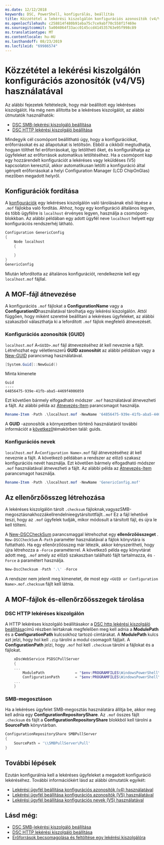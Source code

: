 ```yaml
---
ms.date: 12/12/2018
keywords: DSC, PowerShell, konfigurálás, beállítás
title: Közzététel a lekérési kiszolgálón konfigurációs azonosítók (v4/V5) használatával
ms.openlocfilehash: c258814f480b91eba75c7ce9abf70c558f1f469e
ms.sourcegitcommit: 5a004064f33acc0145ccd414535763e95f998c89
ms.translationtype: MT
ms.contentlocale: hu-HU
ms.lasthandoff: 08/23/2019
ms.locfileid: "69986574"
---
```

# <a name="publish-to-a-pull-server-using-configuration-ids-v4v5"></a>Közzététel a lekérési kiszolgálón konfigurációs azonosítók (v4/V5) használatával

Az alábbi fejezetek feltételezik, hogy már beállított egy lekéréses kiszolgálót. Ha még nem állította be a lekéréses kiszolgálót, az alábbi útmutatók használhatók:

- [DSC SMB-lekérési kiszolgáló beállítása](pullServerSmb.md)
- [DSC HTTP lekérési kiszolgáló beállítása](pullServer.md)

Mindegyik cél csomópont beállítható úgy, hogy a konfigurációkat, erőforrásokat és az állapotukat is letöltsön. Ebből a cikkből megtudhatja, hogyan tölthet fel erőforrásokat, így letöltheti őket, és konfigurálhatja az ügyfeleket az erőforrások automatikus letöltéséhez. Ha a csomópont kap egy hozzárendelt konfigurációt a lekéréses vagy leküldéses (V5) kapcsolaton keresztül, akkor automatikusan letölti a konfiguráció által igényelt erőforrásokat a helyi Configuration Manager (LCD ChipOnGlas) mezőben megadott helyről.

## <a name="compile-configurations"></a>Konfigurációk fordítása

A [konfigurációk](../configurations/configurations.md) egy lekéréses kiszolgálón való tárolásának első lépése a `.mof` fájlokba való fordítás. Ahhoz, hogy egy konfiguráció általános legyen, és több ügyfélre is `localhost` érvényes legyen, használja a csomópont-blokkban. Az alábbi példában egy adott ügyfél neve `localhost` helyett egy konfigurációs rendszerhéj látható.

```powershell
Configuration GenericConfig
{
    Node localhost
    {

    }
}
GenericConfig
```

Miután lefordította az általános konfigurációt, rendelkeznie kell egy `localhost.mof` fájllal.

## <a name="renaming-the-mof-file"></a>A MOF-fájl átnevezése

A konfigurációs `.mof` fájlokat a **ConfigurationName** vagy a **ConfigurationID**használatával tárolhatja egy lekérési kiszolgálón. Attól függően, hogy miként szeretné beállítani a lekéréses ügyfeleket, az alábbi szakaszból választhatja ki a lefordított `.mof` fájlok megfelelő átnevezését.

### <a name="configuration-ids-guid"></a>Konfigurációs azonosítók (GUID)

`localhost.mof` A`<GUID>.mof` fájl átnevezéséhez át kell neveznie a fájlt. Létrehozhat egy véletlenszerű **GUID azonosítót** az alábbi példában vagy a [New-GUID](/powershell/module/microsoft.powershell.utility/new-guid) parancsmag használatával.

```powershell
[System.Guid]::NewGuid()
```

Minta kimenete

```Output
Guid
----
64856475-939e-41fb-aba5-4469f4006059
```

Ezt követően bármely elfogadható módszer `.mof` használatával átnevezheti a fájlt. Az alábbi példa az [Átnevezés-Item](/powershell/module/microsoft.powershell.management/rename-item) parancsmagot használja.

```powershell
Rename-Item -Path .\localhost.mof -NewName '64856475-939e-41fb-aba5-4469f4006059.mof'
```

A **GUID** -azonosítók a környezetben történő használatáról további információt a [következő](/powershell/dsc/secureserver#guids)témakörben talál: guids.

### <a name="configuration-names"></a>Konfigurációs nevek

`localhost.mof` A`<Configuration Name>.mof` fájl átnevezéséhez át kell neveznie a fájlt. A következő példában a rendszer az előző szakasz konfigurációs nevét használja. Ezt követően bármely elfogadható módszer `.mof` használatával átnevezheti a fájlt. Az alábbi példa az [Átnevezés-Item](/powershell/module/microsoft.powershell.management/rename-item) parancsmagot használja.

```powershell
Rename-Item -Path .\localhost.mof -NewName 'GenericConfig.mof'
```

## <a name="create-the-checksum"></a>Az ellenőrzőösszeg létrehozása

A lekéréses kiszolgálón tárolt `.checksum` fájloknak,vagyazSMB-megosztásnakhozzákellrendelnieegytársítottfájlt.`.mof`
Ez a fájl lehetővé teszi, hogy az `.mof` ügyfelek tudják, mikor módosult a társított fájl, és újra le kell tölteni.

A [New-DSCCheckSum](/powershell/module/psdesiredstateconfiguration/new-dscchecksum) parancsmaggal létrehozhat egy **ellenőrzőösszeget** . `New-DSCCheckSum` A`-Path` paraméter használatával a fájlok könyvtára is futtatható.
Ha egy ellenőrzőösszeg már létezik, akkor kényszerítheti, hogy újra létrehozza a `-Force` paraméterrel. A következő példa egy könyvtárat adott meg, `.mof` amely az előző szakaszban található fájlt tartalmazza, és `-Force` a paramétert használja.

```powershell
New-DscChecksum -Path '.\' -Force
```

A rendszer nem jelenít meg kimenetet, de most egy `<GUID or Configuration Name>.mof.checksum` fájlt kell látnia.

## <a name="where-to-store-mof-files-and-checksums"></a>A MOF-fájlok és-ellenőrzőösszegek tárolása

### <a name="on-a-dsc-http-pull-server"></a>DSC HTTP lekéréses kiszolgálón

A HTTP lekéréses kiszolgáló beállításakor a [DSC http lekérési kiszolgáló beállítása](pullServer.md)című részben leírtaknak megfelelően meg kell adnia a **ModulePath** és a **ConfigurationPath** kulcsokhoz tartozó címtárakat. A **ModulePath** kulcs azt jelzi, hogy hol kell `.zip` tárolni a modul csomagolt fájljait. A **ConfigurationPath** jelzi, hogy `.mof` hol kell `.checksum` tárolni a fájlokat és a fájlokat.

```powershell
    xDscWebService PSDSCPullServer
    {
    ...
        ModulePath              = "$env:PROGRAMFILES\WindowsPowerShell\DscService\Modules"
        ConfigurationPath       = "$env:PROGRAMFILES\WindowsPowerShell\DscService\Configuration"
    ...
    }

```

### <a name="on-an-smb-share"></a>SMB-megosztáson

Ha a lekéréses ügyfelet SMB-megosztás használatára állítja be, akkor meg kell adnia egy **ConfigurationRepositoryShare**.
Az `.mof` összes fájlt `.checksum` és fájlt a **ConfigurationRepositoryShare** blokkból kell tárolni a **SourcePath** könyvtárban.

```powershell
ConfigurationRepositoryShare SMBPullServer
{
    SourcePath = '\\SMBPullServer\Pull'
}
```

## <a name="next-steps"></a>További lépések

Ezután konfigurálnia kell a lekéréses ügyfeleket a megadott konfiguráció lekéréséhez. További információkért lásd az alábbi útmutatók egyikét:

- [Lekérési ügyfél beállítása konfigurációs azonosítók (v4) használatával](pullClientConfigId4.md)
- [Lekérési ügyfél beállítása konfigurációs azonosítók (V5) használatával](pullClientConfigId.md)
- [Lekérési ügyfél beállítása konfigurációs nevek (V5) használatával](pullClientConfigNames.md)

## <a name="see-also"></a>Lásd még:

- [DSC SMB-lekérési kiszolgáló beállítása](pullServerSmb.md)
- [DSC HTTP lekérési kiszolgáló beállítása](pullServer.md)
- [Erőforrások becsomagolása és feltöltése egy lekérési kiszolgálóra](package-upload-resources.md)
